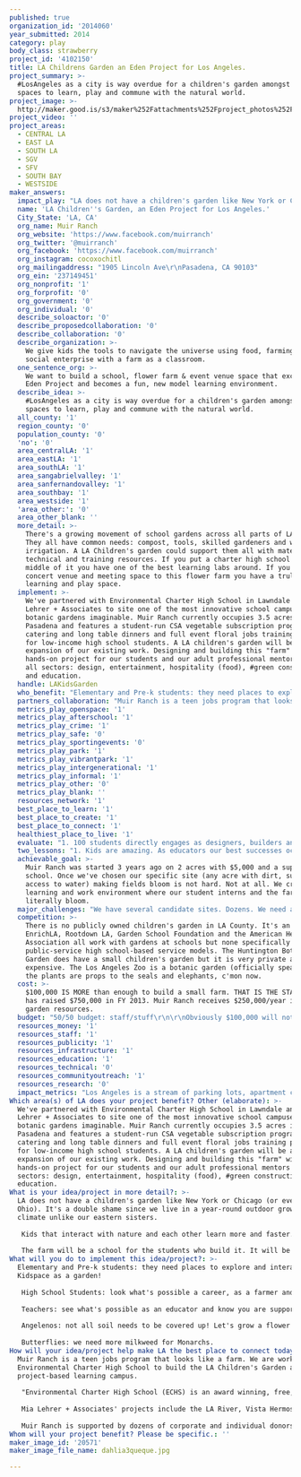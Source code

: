```yaml
---
published: true
organization_id: '2014060'
year_submitted: 2014
category: play
body_class: strawberry
project_id: '4102150'
title: LA Childrens Garden an Eden Project for Los Angeles.
project_summary: >-
  #LosAngeles as a city is way overdue for a children's garden amongst its
  spaces to learn, play and commune with the natural world.
project_image: >-
  http://maker.good.is/s3/maker%252Fattachments%252Fproject_photos%252Fimages%252F20571%252Fdisplay%252Fdahlia3queque.jpg=c570x385
project_video: ''
project_areas:
  - CENTRAL LA
  - EAST LA
  - SOUTH LA
  - SGV
  - SFV
  - SOUTH BAY
  - WESTSIDE
maker_answers:
  impact_play: "LA does not have a children's garden like New York or Chicago (or even Dayton, Ohio). It's a double shame since we live in a year-round outdoor growing climate unlike our eastern sisters. \r\n\r\nKids that interact with nature and each other learn more and faster. And nothing inspires wonder like sunflowers in a Van Gogh field or a spiral maze of zinnias and kale. And once kids engage with nature they might be more inclined to empathize with it and want to do more to travel lightly on the planet. \r\n\r\nThe farm will be a school for the students who build it. It will be a wonderful place for younger students to visit and play. The farm will be teaching tool for educators. And like a church, it is the people who gather and invest their time there. "
  name: 'LA Children''s Garden, an Eden Project for Los Angeles.'
  City_State: 'LA, CA'
  org_name: Muir Ranch
  org_website: 'https://www.facebook.com/muirranch'
  org_twitter: '@muirranch'
  org_facebook: 'https://www.facebook.com/muirranch'
  org_instagram: cocoxochitl
  org_mailingaddress: "1905 Lincoln Ave\r\nPasadena, CA 90103"
  org_ein: '237149451'
  org_nonprofit: '1'
  org_forprofit: '0'
  org_government: '0'
  org_individual: '0'
  describe_soloactor: '0'
  describe_proposedcollaboration: '0'
  describe_collaboration: '0'
  describe_organization: >-
    We give kids the tools to navigate the universe using food, farming and
    social enterprise with a farm as a classroom.
  one_sentence_org: >-
    We want to build a school, flower farm & event venue space that exceeds the
    Eden Project and becomes a fun, new model learning environment.
  describe_idea: >-
    #LosAngeles as a city is way overdue for a children's garden amongst its
    spaces to learn, play and commune with the natural world.
  all_county: '1'
  region_county: '0'
  population_county: '0'
  'no': '0'
  area_centralLA: '1'
  area_eastLA: '1'
  area_southLA: '1'
  area_sangabrielvalley: '1'
  area_sanfernandovalley: '1'
  area_southbay: '1'
  area_westside: '1'
  'area_other:': '0'
  area_other_blank: ''
  more_detail: >-
    There's a growing movement of school gardens across all parts of LA County.
    They all have common needs: compost, tools, skilled gardeners and water-wise
    irrigation. A LA Children's garden could support them all with material,
    technical and training resources. If you put a charter high school in the
    middle of it you have one of the best learning labs around. If you add a
    concert venue and meeting space to this flower farm you have a truly dynamic
    learning and play space.
  implement: >-
    We've partnered with Environmental Charter High School in Lawndale and Mia
    Lehrer + Associates to site one of the most innovative school campuses and
    botanic gardens imaginable. Muir Ranch currently occupies 3.5 acres in
    Pasadena and features a student-run CSA vegetable subscription program,
    catering and long table dinners and full event floral jobs training programs
    for low-income high school students. A LA children's garden will be an
    expansion of our existing work. Designing and building this "farm" will be a
    hands-on project for our students and our adult professional mentors from
    all sectors: design, entertainment, hospitality (food), #green construction
    and education.
  handle: LAKidsGarden
  who_benefit: "Elementary and Pre-k students: they need places to explore and interact. Think Kidspace as a garden! \r\n\r\nHigh School Students: look what's possible a career, as a farmer and a learner in service.\r\n\r\nTeachers: see what's possible as an educator and know you are supported at your school to teach kids what they are capable of. \r\n\r\nAngelenos: not all soil needs to be covered up! Let's grow a flower farm.\r\n\r\nButterflies: we need more milkweed for Monarchs."
  partners_collaboration: "Muir Ranch is a teen jobs program that looks like a farm. We are working with Environmental Charter High School to build the LA Children's Garden as a project-based learning campus.\r\n\r\n\"Environmental Charter High School (ECHS) is an award winning, free, public high school in South Los Angeles that prepares students for 4-year colleges using the environment as a lens for real-life learning. Our schools place an emphasis on experiential, project-based learning that engages students as it prepares them to become leaders in their communities.\"\r\n\r\nMia Lehrer + Associates' projects include the LA River, Vista Hermosa Park, TreePeople campus and the Natural History Museum. Amazing sites!\r\n\r\nMuir Ranch is supported by dozens of corporate and individual donors and customers via are CSA program. We sell vegetables to retail customers and horticulture companies (Baker Creek, Seeds of Change and Organiks) provide endless plant and seed material. Both major program partners, ECHS and MLA, with Muir Ranch bring education and design expertise to create a space where all can learn and #play!"
  metrics_play_openspace: '1'
  metrics_play_afterschool: '1'
  metrics_play_crime: '1'
  metrics_play_safe: '0'
  metrics_play_sportingevents: '0'
  metrics_play_park: '1'
  metrics_play_vibrantpark: '1'
  metrics_play_intergenerational: '1'
  metrics_play_informal: '1'
  metrics_play_other: '0'
  metrics_play_blank: ''
  resources_network: '1'
  best_place_to_learn: '1'
  best_place_to_create: '1'
  best_place_to_connect: '1'
  healthiest_place_to_live: '1'
  evaluate: "1. 100 students directly engages as designers, builders and growers.\r\n\r\n2. 1000 school gardens resourced at one of our monthly events\r\n\r\n3. 10,000 students as guests and explorers\r\n"
  two_lessons: "1. Kids are amazing. As educators our best successes occur when we provide learners an opportunity to thrive by giving them the necessary intellectual and physical tools... and then we get the hell out of the way.\r\n\r\n2. Farming is the ultimate act of optimism. When young people discover how a seed becomes a plant with a tomato, they discover also what they are also capable of as they stand before a big scary world. Growing food and flowers empowers. "
  achievable_goal: >-
    Muir Ranch was started 3 years ago on 2 acres with $5,000 and a supportive
    school. Once we've chosen our specific site (any acre with dirt, sun and
    access to water) making fields bloom is not hard. Not at all. We create the
    learning and work environment where our student interns and the farm can
    literally bloom. 
  major_challenges: "We have several candidate sites. Dozens. We need a 5 year+ lease with govt. agencies to secure the space.\r\n\r\nHaving dozens of sites to choose from makes for tough choices. Which one? Which one? That's a good problem. \r\n\r\nWe have faith in dahlias and kids. "
  competition: >-
    There is no publicly owned children's garden in LA County. It's an omission.
    EnrichLA, Rootdown LA, Garden School Foundation and the American Heart
    Association all work with gardens at schools but none specifically as
    public-service high school-based service models. The Huntington Botanic
    Garden does have a small children's garden but it is very private and very
    expensive. The Los Angeles Zoo is a botanic garden (officially speaking) but
    the plants are props to the seals and elephants, c'mon now. 
  cost: >-
    $100,000 IS MORE than enough to build a small farm. THAT IS THE START. ECHS
    has raised $750,000 in FY 2013. Muir Ranch receives $250,000/year in in-kind
    garden resources. 
  budget: "50/50 budget: staff/stuff\r\n\r\nObviously $100,000 will not build a house... or a traditional school... or a botanic garden. But it will build a farm aka a children's garden and outdoor learning lab.\r\n\r\nWe'll be relying largely on volunteers but we do have a budget for shipping container structures and irrigation, the two major site improvements. \r\n\r\n$25,000 coordinator\r\n$25,000 intern salaries\r\n\r\n$10,000 shipping containers (2)\r\n$20,000 bobcat tractor\r\n$10,000 irrigation\r\n$10,000 miscellaneous supplies (tools, fencing, shade cloth, weed control) \r\n"
  resources_money: '1'
  resources_staff: '1'
  resources_publicity: '1'
  resources_infrastructure: '1'
  resources_education: '1'
  resources_technical: '0'
  resources_communityoutreach: '1'
  resources_research: '0'
  impact_metrics: "Los Angeles is a stream of parking lots, apartment complexes, mini-malls and freeways. And it's all on some of the best growing ground on the planet. A shame.\r\n\r\nA 1 acre children's garden and school would show that a different city is possible: more play space, more garden teaching space and more space to have first-hand conversations with butterflies. "
Which area(s) of LA does your project benefit? Other (elaborate): >-
  We've partnered with Environmental Charter High School in Lawndale and Mia
  Lehrer + Associates to site one of the most innovative school campuses and
  botanic gardens imaginable. Muir Ranch currently occupies 3.5 acres in
  Pasadena and features a student-run CSA vegetable subscription program,
  catering and long table dinners and full event floral jobs training programs
  for low-income high school students. A LA children's garden will be an
  expansion of our existing work. Designing and building this "farm" will be a
  hands-on project for our students and our adult professional mentors from all
  sectors: design, entertainment, hospitality (food), #green construction and
  education.
What is your idea/project in more detail?: >-
  LA does not have a children's garden like New York or Chicago (or even Dayton,
  Ohio). It's a double shame since we live in a year-round outdoor growing
  climate unlike our eastern sisters. 
   
   Kids that interact with nature and each other learn more and faster. And nothing inspires wonder like sunflowers in a Van Gogh field or a spiral maze of zinnias and kale. And once kids engage with nature they might be more inclined to empathize with it and want to do more to travel lightly on the planet. 
   
   The farm will be a school for the students who build it. It will be a wonderful place for younger students to visit and play. The farm will be teaching tool for educators. And like a church, it is the people who gather and invest their time there.
What will you do to implement this idea/project?: >-
  Elementary and Pre-k students: they need places to explore and interact. Think
  Kidspace as a garden! 
   
   High School Students: look what's possible a career, as a farmer and a learner in service.
   
   Teachers: see what's possible as an educator and know you are supported at your school to teach kids what they are capable of. 
   
   Angelenos: not all soil needs to be covered up! Let's grow a flower farm.
   
   Butterflies: we need more milkweed for Monarchs.
How will your idea/project help make LA the best place to connect today? In LA2050?: >-
  Muir Ranch is a teen jobs program that looks like a farm. We are working with
  Environmental Charter High School to build the LA Children's Garden as a
  project-based learning campus.
   
   "Environmental Charter High School (ECHS) is an award winning, free, public high school in South Los Angeles that prepares students for 4-year colleges using the environment as a lens for real-life learning. Our schools place an emphasis on experiential, project-based learning that engages students as it prepares them to become leaders in their communities."
   
   Mia Lehrer + Associates' projects include the LA River, Vista Hermosa Park, TreePeople campus and the Natural History Museum. Amazing sites!
   
   Muir Ranch is supported by dozens of corporate and individual donors and customers via are CSA program. We sell vegetables to retail customers and horticulture companies (Baker Creek, Seeds of Change and Organiks) provide endless plant and seed material. Both major program partners, ECHS and MLA, with Muir Ranch bring education and design expertise to create a space where all can learn and #play!
Whom will your project benefit? Please be specific.: ''
maker_image_id: '20571'
maker_image_file_name: dahlia3queque.jpg

---
```

